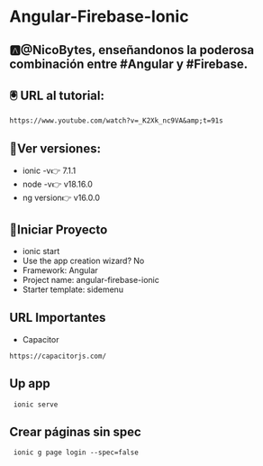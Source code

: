 # Angular-Firebase-Ionic

## 🅰@NicoBytes, enseñandonos la poderosa combinación entre #Angular y #Firebase. 
## 🖲 URL al tutorial:
```
https://www.youtube.com/watch?v=_K2Xk_nc9VA&amp;t=91s
```
## 👀Ver versiones:
* ionic -v👉
7.1.1
* node -v👉
v18.16.0
* ng version👉
v16.0.0

## 🚀Iniciar Proyecto

* ionic start
* Use the app creation wizard? No
* Framework: Angular
* Project name: angular-firebase-ionic
* Starter template: sidemenu

## URL Importantes
* Capacitor
```
https://capacitorjs.com/
```
## Up app

```
 ionic serve
````
## Crear páginas sin spec
```
 ionic g page login --spec=false
 ```
